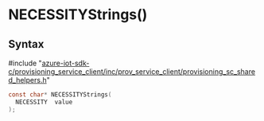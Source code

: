# NECESSITYStrings()

## Syntax

\#include "[azure-iot-sdk-c/provisioning_service_client/inc/prov_service_client/provisioning_sc_shared_helpers.h](../iot-c-ref-provisioning-sc-shared-helpers-h.md)"  
```C
const char* NECESSITYStrings(
  NECESSITY  value
);
```

